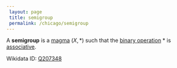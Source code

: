 ```yaml
---
 layout: page
 title: semigroup
 permalink: /chicago/semigroup
---
```

A **semigroup** is a [magma](https://defsmath.github.io/DefsMath/magma) $(X,*)$ such that the [binary operation](https://defsmath.github.io/DefsMath/binary_operation) $*$ is [associative](https://defsmath.github.io/DefsMath/associative).

Wikidata ID: [Q207348](https://www.wikidata.org/wiki/Q207348)